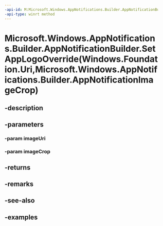 ```yaml
---
-api-id: M:Microsoft.Windows.AppNotifications.Builder.AppNotificationBuilder.SetAppLogoOverride(Windows.Foundation.Uri,Microsoft.Windows.AppNotifications.Builder.AppNotificationImageCrop)
-api-type: winrt method
---
```


# Microsoft.Windows.AppNotifications.Builder.AppNotificationBuilder.SetAppLogoOverride(Windows.Foundation.Uri,Microsoft.Windows.AppNotifications.Builder.AppNotificationImageCrop)

<!--
public Microsoft.Windows.AppNotifications.Builder.AppNotificationBuilder SetAppLogoOverride (System.Uri imageUri, Microsoft.Windows.AppNotifications.Builder.AppNotificationImageCrop imageCrop);
-->


## -description

## -parameters

### -param imageUri

### -param imageCrop

## -returns

## -remarks

## -see-also

## -examples



